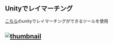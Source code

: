 ## Unityでレイマーチング
[こちら](https://github.com/hecomi/uRaymarching)のunityでレイマーチングができるツールを使用

## [![thumbnail]()](https://twitter.com/i/status/1192509157213032448)
